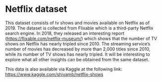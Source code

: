 # Netflix dataset

This dataset consists of tv shows and movies available on Netflix as of 2019. The dataset is collected from Flixable which is a third-party Netflix search engine.
In 2018, they released an interesting report (https://flixable.com/netflix-museum/) which shows that the number of TV shows on Netflix has nearly tripled since 2010. The streaming service’s number of movies has decreased by more than 2,000 titles since 2010, while its number of TV shows has nearly tripled. It will be interesting to explore what all other insights can be obtained from the same dataset.

This data is also available via Kaggle at the following link: https://www.kaggle.com/shivamb/netflix-shows
